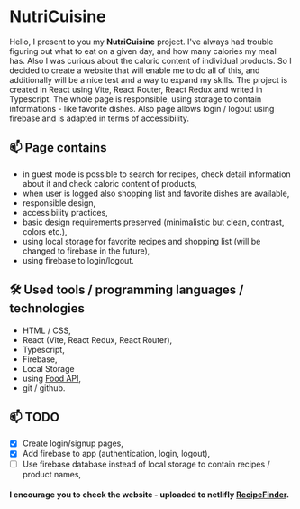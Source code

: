 # NutriCuisine

Hello, I present to you my **NutriCuisine** project. I've always had trouble figuring out what to eat on a given day, and how many calories my meal has. Also I was curious about the caloric content of individual products. So I decided to create a website that will enable me to do all of this, and additionally will be a nice test and a way to expand my skills. The project is created in React using Vite, React Router, React Redux and writed in Typescript.
The whole page is responsible, using storage to contain informations - like favorite dishes. Also page allows login / logout using firebase and is adapted in terms of accessibility.

## 📫 Page contains

- in guest mode is possible to search for recipes, check detail information about it and check caloric content of products,
- when user is logged also shopping list and favorite dishes are available,
- responsible design,
- accessibility practices,
- basic design requirements preserved (minimalistic but clean, contrast, colors etc.),
- using local storage for favorite recipes and shopping list (will be changed to firebase in the future),
- using firebase to login/logout.

## 🛠 Used tools / programming languages / technologies

- HTML / CSS,
- React (Vite, React Redux, React Router),
- Typescript,
- Firebase,
- Local Storage
- using [Food API](https://www.edamam.com/),
- git / github.

## 📫 TODO

- [x] Create login/signup pages,
- [x] Add firebase to app (authentication, login, logout),
- [ ] Use firebase database instead of local storage to contain recipes / product names,

#### I encourage you to check the website - uploaded to netlifly [RecipeFinder](https://nutricuisine.netlify.app/).
